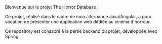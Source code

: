 Bienvenue sur le projet The Horror Database !

Ce projet, réalisé dans le cadre de mon alternance Java/Angular, a pour vocation de présenter une application web dédiée au cinéma d'horreur.

Ce repository est consacré à la partie backend du projet, développée avec Spring.